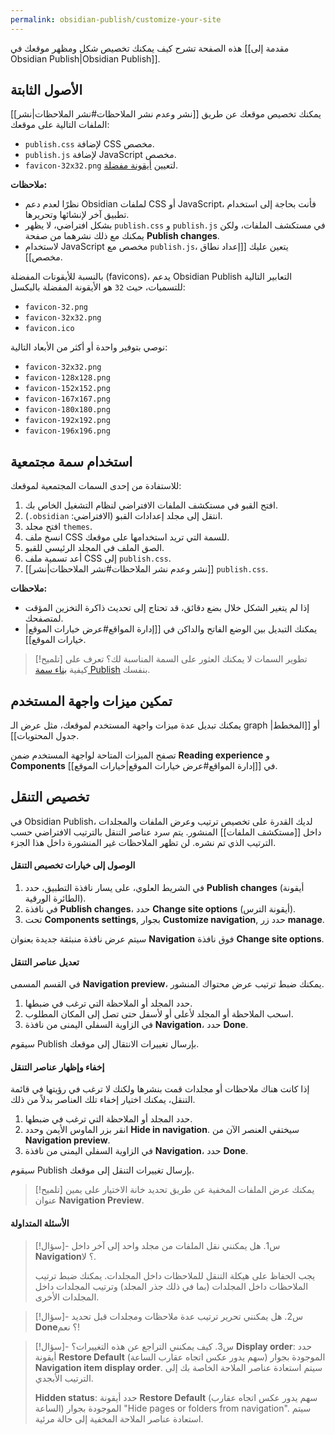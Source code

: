 ```yaml
---
permalink: obsidian-publish/customize-your-site
---
```


هذه الصفحة تشرح كيف يمكنك تخصيص شكل ومظهر موقعك في [[مقدمة إلى Obsidian Publish|Obsidian Publish]].

## الأصول الثابتة

يمكنك تخصيص موقعك عن طريق [[نشر وعدم نشر الملاحظات#نشر الملاحظات|نشر]] الملفات التالية على موقعك:

- `publish.css` لإضافة CSS مخصص.
- `publish.js` لإضافة JavaScript مخصص.
- `favicon-32x32.png` لتعيين [أيقونة مفضلة](https://en.wikipedia.org/wiki/Favicon).

**ملاحظات:**

- نظرًا لعدم دعم Obsidian لملفات CSS أو JavaScript، فأنت بحاجة إلى استخدام تطبيق آخر لإنشائها وتحريرها.
- بشكل افتراضي، لا يظهر `publish.css` و `publish.js` في مستكشف الملفات، ولكن يمكنك مع ذلك نشرهما من صفحة **Publish changes**.
- لاستخدام JavaScript مخصص مع `publish.js`، يتعين عليك [[إعداد نطاق مخصص]].

بالنسبة للأيقونات المفضلة (favicons)، يدعم Obsidian Publish التعابير التالية للتسميات، حيث `32` هو الأيقونة المفضلة بالبكسل:

- `favicon-32.png`
- `favicon-32x32.png`
- `favicon.ico`

نوصي بتوفير واحدة أو أكثر من الأبعاد التالية:

- `favicon-32x32.png`
- `favicon-128x128.png`
- `favicon-152x152.png`
- `favicon-167x167.png`
- `favicon-180x180.png`
- `favicon-192x192.png`
- `favicon-196x196.png`

## استخدام سمة مجتمعية

للاستفادة من إحدى السمات المجتمعية لموقعك:

1. افتح القبو في مستكشف الملفات الافتراضي لنظام التشغيل الخاص بك.
2. انتقل إلى مجلد إعدادات القبو (الافتراضي: <code dir="ltr">.obsidian</code>).
3. افتح مجلد `themes`.
4. انسخ ملف CSS للسمة التي تريد استخدامها على موقعك.
5. الصق الملف في المجلد الرئيسي للقبو.
6. أعد تسمية ملف CSS إلى `publish.css`.
7. [[نشر وعدم نشر الملاحظات#نشر الملاحظات|نشر]] `publish.css`.

**ملاحظات:**

- إذا لم يتغير الشكل خلال بضع دقائق، قد تحتاج إلى تحديث ذاكرة التخزين المؤقت لمتصفحك.
- يمكنك التبديل بين الوضع الفاتح والداكن في [[إدارة المواقع#عرض خيارات الموقع|خيارات الموقع]].

> [!تلميح] تطوير السمات
> لا يمكنك العثور على السمة المناسبة لك؟ تعرف على كيفية [بناء سمة Publish](https://docs.obsidian.md/Themes/Obsidian+Publish+themes/Build+a+Publish+theme) بنفسك.

## تمكين ميزات واجهة المستخدم

يمكنك تبديل عدة ميزات واجهة المستخدم لموقعك، مثل عرض الـ graph أو [[المخطط|جدول المحتويات]].

تصفح الميزات المتاحة لواجهة المستخدم ضمن **Reading experience** و **Components** في [[إدارة المواقع#عرض خيارات الموقع|خيارات الموقع]].

## تخصيص التنقل

في Obsidian Publish، لديك القدرة على تخصيص ترتيب وعرض الملفات والمجلدات داخل [[مستكشف الملفات]] المنشور. يتم سرد عناصر التنقل بالترتيب الافتراضي حسب الترتيب الذي تم نشره. لن تظهر الملاحظات غير المنشورة داخل هذا الجزء.

#### الوصول إلى خيارات تخصيص التنقل

1. في الشريط العلوي، على يسار نافذة التطبيق، حدد **Publish changes** (أيقونة الطائرة الورقية).
2. في نافذة **Publish changes**، حدد **Change site options** (أيقونة الترس).
3. تحت **Components settings**, بجوار **Customize navigation**, حدد زر **manage**.

سيتم عرض نافذة منبثقة جديدة بعنوان **Navigation** فوق نافذة **Change site options**.

#### تعديل عناصر التنقل

في القسم المسمى **Navigation preview**، يمكنك ضبط ترتيب عرض محتواك المنشور.

1. حدد المجلد أو الملاحظة التي ترغب في ضبطها.
2. اسحب الملاحظة أو المجلد لأعلى أو لأسفل حتى تصل إلى المكان المطلوب.
3. في الزاوية السفلى اليمنى من نافذة **Navigation**، حدد **Done**.

سيقوم Publish بإرسال تغييرات الانتقال إلى موقعك.

#### إخفاء وإظهار عناصر التنقل

إذا كانت هناك ملاحظات أو مجلدات قمت بنشرها ولكنك لا ترغب في رؤيتها في قائمة التنقل، يمكنك اختيار إخفاء تلك العناصر بدلاً من ذلك.

1. حدد المجلد أو الملاحظة التي ترغب في ضبطها.
2. انقر بزر الماوس الأيمن وحدد **Hide in navigation**. سيختفي العنصر الآن من **Navigation preview**.
3. في الزاوية السفلى اليمنى من نافذة **Navigation**، حدد **Done**.

سيقوم Publish بإرسال تغييرات التنقل إلى موقعك.

> [!تلميح] يمكنك عرض الملفات المخفية عن طريق تحديد خانة الاختيار على يمين عنوان **Navigation Preview**.

#### الأسئلة المتداولة

> [!سؤال]- س1. هل يمكنني نقل الملفات من مجلد واحد إلى آخر داخل **Navigation**؟
> لا.
>
> يجب الحفاظ على هيكلة التنقل للملاحظات داخل المجلدات. يمكنك ضبط ترتيب الملاحظات داخل المجلدات (بما في ذلك جذر المجلد) وترتيب المجلدات داخل المجلدات الأخرى.

> [!سؤال]- س2. هل يمكنني تحرير ترتيب عدة ملاحظات ومجلدات قبل تحديد **Done**؟
> نعم!

> [!سؤال]- س3. كيف يمكنني التراجع عن هذه التغييرات؟
> **Display order**: حدد أيقونة **Restore Default** (سهم يدور عكس اتجاه عقارب الساعة) الموجودة بجوار **Navigation item display order**. سيتم استعادة عناصر الملاحة الخاصة بك إلى الترتيب الأبجدي.
>
> **Hidden status**: حدد أيقونة **Restore Default** (سهم يدور عكس اتجاه عقارب الساعة) الموجودة بجوار "Hide pages or folders from navigation". سيتم استعادة عناصر الملاحة المخفية إلى حالة مرئية.
